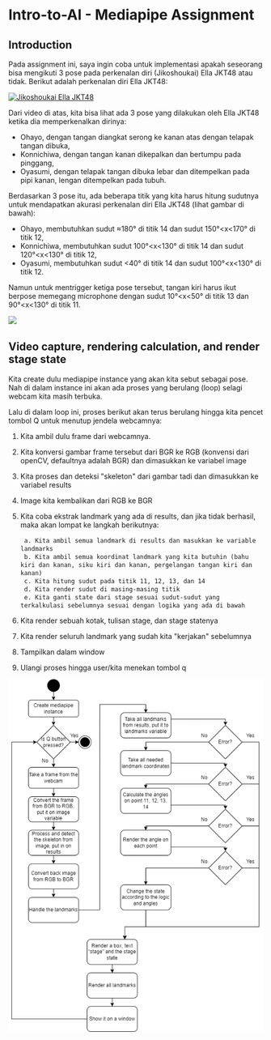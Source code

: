 # Intro-to-AI - Mediapipe Assignment

## Introduction

Pada assignment ini, saya ingin coba untuk implementasi apakah seseorang bisa mengikuti 3 pose pada perkenalan diri (Jikoshoukai) Ella JKT48 atau tidak. Berikut adalah perkenalan diri Ella JKT48:

[![Jikoshoukai Ella JKT48](https://img.youtube.com/vi/pTPnmyzkBUw/0.jpg)](https://www.youtube.com/watch?v=pTPnmyzkBUw)

Dari video di atas, kita bisa lihat ada 3 pose yang dilakukan oleh Ella JKT48 ketika dia memperkenalkan dirinya:
- Ohayo, dengan tangan diangkat serong ke kanan atas dengan telapak tangan dibuka,
- Konnichiwa, dengan tangan kanan dikepalkan dan bertumpu pada pinggang,
- Oyasumi, dengan telapak tangan dibuka lebar dan ditempelkan pada pipi kanan, lengan ditempelkan pada tubuh.


Berdasarkan 3 pose itu, ada beberapa titik yang kita harus hitung sudutnya untuk mendapatkan akurasi perkenalan diri Ella JKT48 (lihat gambar di bawah):
- Ohayo, membutuhkan sudut ≈180° di titik 14 dan sudut 150°<x<170° di titik 12,
- Konnichiwa, membutuhkan sudut 100°<x<130° di titik 14 dan sudut 120°<x<130° di titik 12,
- Oyasumi, membutuhkan sudut <40° di titik 14 dan sudut 100°<x<130° di titik 12.

Namun untuk mentrigger ketiga pose tersebut, tangan kiri harus ikut berpose memegang microphone dengan sudut 10°<x<50° di titik 13 dan 90°<x<130° di titik 11.

<img src="https://i.imgur.com/3j8BPdc.png" style="height:300px" >

## Video capture, rendering calculation, and render stage state

Kita create dulu mediapipe instance yang akan kita sebut sebagai pose. Nah di dalam instance ini akan ada proses yang berulang (loop) selagi webcam kita masih terbuka.

Lalu di dalam loop ini, proses berikut akan terus berulang hingga kita pencet tombol Q untuk menutup jendela webcamnya:

1. Kita ambil dulu frame dari webcamnya.
2. Kita konversi gambar frame tersebut dari BGR ke RGB (konvensi dari openCV, defaultnya adalah BGR) dan dimasukkan ke variabel image
3. Kita proses dan deteksi "skeleton" dari gambar tadi dan dimasukkan ke variabel results
4. Image kita kembalikan dari RGB ke BGR
5. Kita coba ekstrak landmark yang ada di results, dan jika tidak berhasil, maka akan lompat ke langkah berikutnya:

        a. Kita ambil semua landmark di results dan masukkan ke variable landmarks
        b. Kita ambil semua koordinat landmark yang kita butuhin (bahu kiri dan kanan, siku kiri dan kanan, pergelangan tangan kiri dan kanan)
        c. Kita hitung sudut pada titik 11, 12, 13, dan 14
        d. Kita render sudut di masing-masing titik
        e. Kita ganti state dari stage sesuai sudut-sudut yang terkalkulasi sebelumnya sesuai dengan logika yang ada di bawah
6. Kita render sebuah kotak, tulisan stage, dan stage statenya
7. Kita render seluruh landmark yang sudah kita "kerjakan" sebelumnya
8. Tampilkan dalam window
9. Ulangi proses hingga user/kita menekan tombol q

<img src="https://github.com/emilirgi18/Intro-to-AI---Mediapipe/blob/main/Untitled%20Diagram.drawio.png?raw=true">
